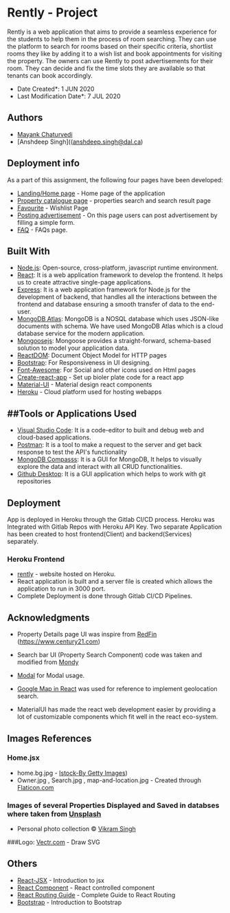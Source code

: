 <!--- The following README.md sample file was adapted from https://gist.github.com/PurpleBooth/109311bb0361f32d87a2#file-readme-template-md ---> 

# Rently - Project 

Rently is a web application that aims to provide a seamless experience for the students to help them in the process of room searching. They can use the platform to search for rooms based on their specific criteria, shortlist rooms they like by adding it to a wish list and book appointments for visiting the property. The owners can use Rently to post advertisements for their room. They can decide and fix the time slots they are available so that tenants can book accordingly. 

* Date Created*: 1 JUN 2020
* Last Modification Date*: 7 JUL 2020

## Authors

- [Mayank Chaturvedi](mayank.chaturvedi@dal.ca)
- [Anshdeep Singh]((anshdeep.singh@dal.ca)



## Deployment info
 As a part of this assignment, the following four pages have been developed:
 * [Landing/Home page](https://rently-group13.herokuapp.com/) - Home page of the application
 * [Property catalogue page](https://rently-group13.herokuapp.com/properties) - properties search and search result page
 * [Favourite](https://rently-group13.herokuapp.com/favourite) - Wishlist Page
 * [Posting advertisement](https://rently-group13.herokuapp.com/faq) - On this page users can post advertisement by filling a simple form.
 * [FAQ](https://rently-group13.herokuapp.com/faq) - FAQs page.


## Built With

* [Node.js](https://nodejs.org/en/download/): Open-source, cross-platform, javascript runtime environment. 
* [React](https://reactjs.org/): It is a web application framework to develop the frontend. It helps us to create attractive single-page applications. 
* [Express](https://expressjs.com/): It is a web application framework for Node.js for the development of backend, that handles all the interactions between the frontend and database ensuring a smooth transfer of data to the end-user.
* [MongoDB Atlas](https://www.mongodb.com/cloud/atlas): MongoDB is a NOSQL database which uses JSON-like documents with schema. 
We have used MongoDB Atlas which is a cloud database service for the modern application.
* [Mongoosejs](https://mongoosejs.com/): Mongoose provides a straight-forward, schema-based solution to model your application data.
* [ReactDOM](https://reactjs.org/docs/react-dom.html): Document Object Model for HTTP pages
* [Bootstrap](https://getbootstrap.com/): For Responsiveness in UI designing.
* [Font-Awesome](https://fontawesome.com/): For Social and other icons used on Html pages
* [Create-react-app](https://github.com/facebook/create-react-app) - Set up bioler plate code for a react app
* [Material-UI](https://github.com/mui-org/material-ui) - Material design react components
* [Heroku](https://heroku.com/) - Cloud platform used for hosting webapps

##Tools or Applications Used
----------------------------

* [Visual Studio Code](https://code.visualstudio.com/): It is a code-editor to built and debug web and cloud-based applications.
* [Postman](https://www.postman.com/downloads/): It is a tool to make a request to the server and get back response to test the API's functionality
* [MongoDB Compasss](https://www.mongodb.com/products/compass): It is a GUI for MongoDB, It helps to visually explore the data and interact
with all CRUD functionalities.
* [Github Desktop](https://www.sourcetreeapp.com/): It is a GUI application which helps to work with git repositories

## Deployment

App is deployed in Heroku through the Gitlab CI/CD process. Heroku was Integrated with Gitlab Repos with Heroku API Key. Two separate Application has been created to host frontend(Client) and backend(Services) separately.

###  Heroku Frontend
* [rently](https://rently-group13.herokuapp.com/)  - website hosted on Heroku.
* React application is built and a server file is created which allows the application to run in 3000 port.
* Complete Deployment is done through Gitlab CI/CD  Pipelines.



## Acknowledgments

* Property Details page UI was inspire from [RedFin](https://www.redfin.com/MA/Boston/16-Leverett-Ave-02128/unit-10/home/9108544)
(https://www.century21.com)
* Search bar UI (Property Search Component) code was taken and modified from [Mondy](https://colorlib.com/wp/template/mondy/)
* [Modal](https://react-bootstrap.github.io/components/modal/) for Modal usage.
* [Google Map in React](https://medium.com/@imranhsayed/google-maps-in-react-autocomplete-location-search-draggable-marker-marker-infobox-565ab8e8cf22) was used for reference to implement geolocation search.

* MaterialUI has made the react web development easier by providing a lot of customizable components which fit well in the react eco-system.


## Images References

### Home.jsx
- home.bg.jpg - [Istock-By Getty Images](https://www.istockphoto.com/ca/photo/modern-house-with-swimming-pool-gm1150277974-311325536))
- Owner.jpg , Search.jpg , map-and-location.jpg - Created through [Flaticon.com](https://www.flaticon.com/home)

### Images of several Properties Displayed and Saved in databses where taken from [Unsplash](https://unsplash.com/s/photos/property)


* Personal photo collection © [Vikram Singh](vikram.singh@dal.ca)

###Logo:
[Vectr.com](https://vectr.com) - Draw SVG

## Others
- [React-JSX](https://reactjs.org/docs/introducing-jsx.html) - Introduction to jsx
- [React Component](https://reactjs.org/docs/forms.html#controlled-components)  - React controlled component
- [React Routing Guide](https://www.sitepoint.com/react-router-complete-guide/)  - Complete Guide to React Routing
- [Bootstrap](https://getbootstrap.com/docs/4.5/getting-started/introduction/) - Introduction to Bootstrap
